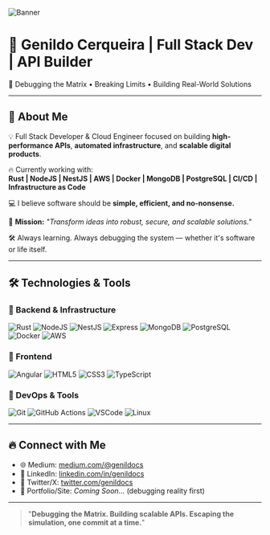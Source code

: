 ![Banner](https://sora.chatgpt.com/g/gen_01jwbw983bevd8jgd509kmqkxz)

# 🚀 Genildo Cerqueira | Full Stack Dev  | API Builder

🧠 Debugging the Matrix • Breaking Limits • Building Real-World Solutions

---

## 🧩 About Me

💡 Full Stack Developer & Cloud Engineer focused on building **high-performance APIs**, **automated infrastructure**, and **scalable digital products**.

🔥 Currently working with:  
**Rust | NodeJS | NestJS | AWS | Docker | MongoDB | PostgreSQL | CI/CD | Infrastructure as Code**

💻 I believe software should be **simple, efficient, and no-nonsense.**

🎯 **Mission:** _"Transform ideas into robust, secure, and scalable solutions."_

🛠️ Always learning. Always debugging the system — whether it's software or life itself.

---

## 🛠️ Technologies & Tools

### 🚀 Backend & Infrastructure
![Rust](https://img.shields.io/badge/-Rust-000?style=for-the-badge&logo=rust) 
![NodeJS](https://img.shields.io/badge/-Node.js-339933?style=for-the-badge&logo=node.js&logoColor=white)
![NestJS](https://img.shields.io/badge/-NestJS-E0234E?style=for-the-badge&logo=nestjs&logoColor=white)
![Express](https://img.shields.io/badge/-Express-000000?style=for-the-badge&logo=express&logoColor=white)
![MongoDB](https://img.shields.io/badge/-MongoDB-47A248?style=for-the-badge&logo=mongodb&logoColor=white)
![PostgreSQL](https://img.shields.io/badge/-PostgreSQL-336791?style=for-the-badge&logo=postgresql&logoColor=white)
![Docker](https://img.shields.io/badge/-Docker-2496ED?style=for-the-badge&logo=docker&logoColor=white)
![AWS](https://img.shields.io/badge/-AWS-FF9900?style=for-the-badge&logo=amazon-aws&logoColor=white)

### 🎨 Frontend
![Angular](https://img.shields.io/badge/-Angular-DD0031?style=for-the-badge&logo=angular&logoColor=white)
![HTML5](https://img.shields.io/badge/-HTML5-E34F26?style=for-the-badge&logo=html5&logoColor=white)
![CSS3](https://img.shields.io/badge/-CSS3-1572B6?style=for-the-badge&logo=css3&logoColor=white)
![TypeScript](https://img.shields.io/badge/-TypeScript-3178C6?style=for-the-badge&logo=typescript&logoColor=white)

### 🔧 DevOps & Tools
![Git](https://img.shields.io/badge/-Git-F05032?style=for-the-badge&logo=git&logoColor=white)
![GitHub Actions](https://img.shields.io/badge/-GitHub%20Actions-2088FF?style=for-the-badge&logo=github-actions&logoColor=white)
![VSCode](https://img.shields.io/badge/-VSCode-007ACC?style=for-the-badge&logo=visual-studio-code&logoColor=white)
![Linux](https://img.shields.io/badge/-Linux-FCC624?style=for-the-badge&logo=linux&logoColor=black)

---

## 🔥 Connect with Me

- 🌐 Medium: [medium.com/@genildocs](https://medium.com/@genildocs)
- 💼 LinkedIn: [linkedin.com/in/genildocs](https://linkedin.com/in/genildocs)
- 🧠 Twitter/X: [twitter.com/genildocs](https://twitter.com/genildocs)
- 🚀 Portfolio/Site: _Coming Soon..._ (debugging reality first)

---

> "**Debugging the Matrix. Building scalable APIs. Escaping the simulation, one commit at a time.**"
